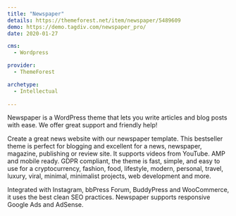 ```yaml
---
title: "Newspaper"
details: https://themeforest.net/item/newspaper/5489609
demo: https://demo.tagdiv.com/newspaper_pro/
date: 2020-01-27

cms: 
  - Wordpress

provider: 
  - ThemeForest

archetype:
  - Intellectual
  
---
```


Newspaper is a WordPress theme that lets you write articles and blog posts with ease. We offer great support and friendly help!

Create a great news website with our newspaper template. This bestseller theme is perfect for blogging and excellent for a news, newspaper, magazine, publishing or review site. It supports videos from YouTube. AMP and mobile ready. GDPR compliant, the theme is fast, simple, and easy to use for a cryptocurrency, fashion, food, lifestyle, modern, personal, travel, luxury, viral, minimal, minimalist projects, web development and more.

Integrated with Instagram, bbPress Forum, BuddyPress and WooCommerce, it uses the best clean SEO practices. Newspaper supports responsive Google Ads and AdSense. 